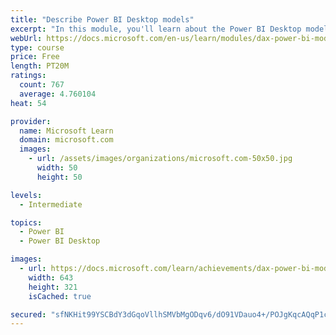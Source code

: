 ```yaml
---
title: "Describe Power BI Desktop models"
excerpt: "In this module, you'll learn about the Power BI Desktop model structure, star schema design basics, analytics queries, and report visual configuration. This module provides a strong foundation on which you can learn to optimize model designs and add model calculations."
webUrl: https://docs.microsoft.com/en-us/learn/modules/dax-power-bi-models/
type: course
price: Free
length: PT20M
ratings:
  count: 767
  average: 4.760104
heat: 54

provider:
  name: Microsoft Learn
  domain: microsoft.com
  images:
    - url: /assets/images/organizations/microsoft.com-50x50.jpg
      width: 50
      height: 50

levels:
  - Intermediate

topics:
  - Power BI
  - Power BI Desktop

images:
  - url: https://docs.microsoft.com/learn/achievements/dax-power-bi-models-social.png
    width: 643
    height: 321
    isCached: true

secured: "sfNKHit99YSCBdY3dGqoVllhSMVbMgODqv6/dO91VDauo4+/POJgKqcAQqP1cb05cfT8Oaq+c76CEbwoissEElmkqycgicb7xybR8Y2L/SZhyt2YxLvCGkF+HV4ENom7bhKAlHblcD1G/IW2OgEwrIP9dwDPLe7WrMrYUsicIsomwyQF9HQlWglcNTQeteZj7RqOONgoRWtlHgo/c7eGAiTX30SPLi1PTPl+xM3vYqLpUEiZdu+wMNVv5N+OTO2+CnsnKdqC/z3M5RYMwx4QrvSsqynkEw+brmStulZi79fWo9uAGxpKZ2Eq55znjlg4JMh8RdFRoOZaSgjLktEMFsPU71GvmNUY4rfDsv9mnIm2zQQL7CRXpokDZW70OqJn1U8FUDXFHCk3hPJMvYRvHyubLJTWS6zWa2YYf3eVz8U=;JYR4eLZtdRbMME4b6k8rJw=="
---
```


